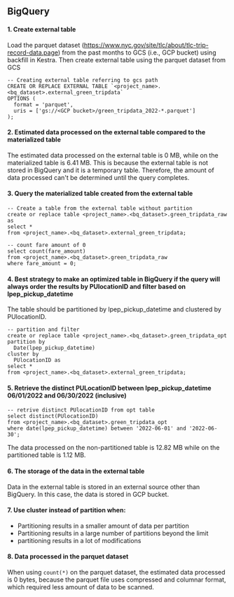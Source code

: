 ## BigQuery

#### 1. Create external table 
Load the parquet dataset (<https://www.nyc.gov/site/tlc/about/tlc-trip-record-data.page>) from the past months to GCS (i.e., GCP bucket) using backfill in Kestra. Then create external table using the parquet dataset from GCS

```
-- Creating external table referring to gcs path
CREATE OR REPLACE EXTERNAL TABLE `<project_name>.<bq_dataset>.external_green_tripdata`
OPTIONS (
  format = 'parquet',
  uris = ['gs://<GCP bucket>/green_tripdata_2022-*.parquet']
);
```

#### 2. Estimated data processed on the external table compared to the materialized table
The estimated data processed on the external table is 0 MB, while on the materialized table is 6.41 MB. This is because the external table is not stored in BigQuery and it is a temporary table. Therefore, the amount of data processed can't be determined until the query completes.

#### 3. Query the materialized table created from the external table

```
-- Create a table from the external table without partition
create or replace table <project_name>.<bq_dataset>.green_tripdata_raw as
select *
from <project_name>.<bq_dataset>.external_green_tripdata;

-- count fare amount of 0
select count(fare_amount)
from <project_name>.<bq_dataset>.green_tripdata_raw
where fare_amount = 0;
```

#### 4. Best strategy to make an optimized table in BigQuery if the query will always order the results by PUlocationID and filter based on lpep\_pickup\_datetime
The table should be partitioned by lpep\_pickup\_datetime and clustered by PUlocationID.

```
-- partition and filter
create or replace table <project_name>.<bq_dataset>.green_tripdata_opt 
partition by 
  Date(lpep_pickup_datetime)
cluster by 
  PUlocationID as
select *
from <project_name>.<bq_dataset>.external_green_tripdata;
```

#### 5. Retrieve the distinct PULocationID between lpep\_pickup\_datetime 06/01/2022 and 06/30/2022 (inclusive)

```
-- retrive distinct PUlocationID from opt table
select distinct(PUlocationID)
from <project_name>.<bq_dataset>.green_tripdata_opt 
where date(lpep_pickup_datetime) between '2022-06-01' and '2022-06-30';
```
The data processed on the non-partitioned table is 12.82 MB while on the partitioned table is 1.12 MB.

#### 6. The storage of the data in the external table
Data in the external table is stored in an external source other than BigQuery. In this case, the data is stored in GCP bucket.

#### 7. Use cluster instead of partition when:
- Partitioning results in a smaller amount of data per partition
- Partitioning results in a large number of partitions beyond the limit
- partitioning results in a lot of modifications 

#### 8. Data processed in the parquet dataset
When using `count(*)` on the parquet dataset, the estimated data processed is 0 bytes, because the parquet file uses compressed and columnar format, which required less amount of data to be scanned.